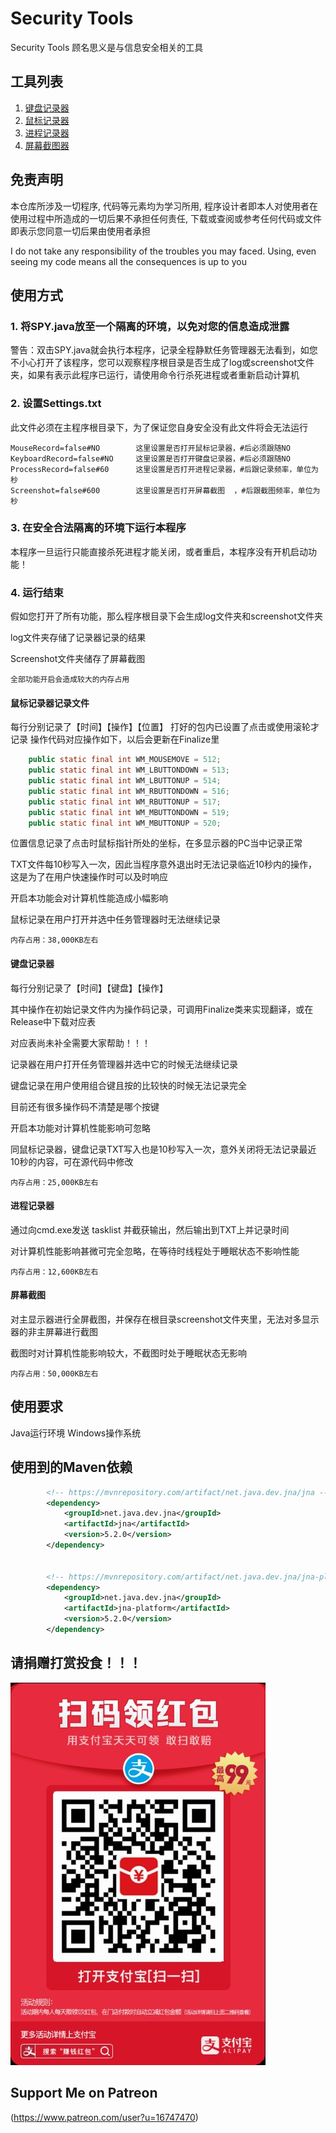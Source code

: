 # Security Tools

Security Tools 顾名思义是与信息安全相关的工具

## 工具列表
1. [键盘记录器](https://github.com/50Death/Security-Tools/blob/master/SecurityTools/src/main/java/com/lyc/security/recorder/KeyboardRecord.java)
2. [鼠标记录器](https://github.com/50Death/Security-Tools/blob/master/SecurityTools/src/main/java/com/lyc/security/recorder/MouseRecord.java)
3. [进程记录器](https://github.com/50Death/Security-Tools/blob/master/SecurityTools/src/main/java/com/lyc/security/recorder/ProcessRecord.java)
4. [屏幕截图器](https://github.com/50Death/Security-Tools/blob/master/SecurityTools/src/main/java/com/lyc/security/recorder/Screenshot.java)

## 免责声明
本仓库所涉及一切程序, 代码等元素均为学习所用, 程序设计者即本人对使用者在使用过程中所造成的一切后果不承担任何责任, 下载或查阅或参考任何代码或文件即表示您同意一切后果由使用者承担

I do not take any responsibility of the troubles you may faced. Using, even seeing my code means all the consequences is up to you

## 使用方式
### 1. 将SPY.java放至一个隔离的环境，以免对您的信息造成泄露
警告：双击SPY.java就会执行本程序，记录全程静默任务管理器无法看到，如您不小心打开了该程序，您可以观察程序根目录是否生成了log或screenshot文件夹，如果有表示此程序已运行，请使用命令行杀死进程或者重新启动计算机
### 2. 设置Settings.txt
此文件必须在主程序根目录下，为了保证您自身安全没有此文件将会无法运行
```
MouseRecord=false#NO        这里设置是否打开鼠标记录器，#后必须跟随NO
KeyboardRecord=false#NO     这里设置是否打开键盘记录器，#后必须跟随NO
ProcessRecord=false#60      这里设置是否打开进程记录器，#后跟记录频率，单位为秒
Screenshot=false#600        这里设置是否打开屏幕截图  ，#后跟截图频率，单位为秒
```
### 3. 在安全合法隔离的环境下运行本程序
本程序一旦运行只能直接杀死进程才能关闭，或者重启，本程序没有开机启动功能！

### 4. 运行结束
假如您打开了所有功能，那么程序根目录下会生成log文件夹和screenshot文件夹

log文件夹存储了记录器记录的结果

Screenshot文件夹储存了屏幕截图

``全部功能开启会造成较大的内存占用``

#### 鼠标记录器记录文件
每行分别记录了【时间】【操作】【位置】
打好的包内已设置了点击或使用滚轮才记录
操作代码对应操作如下，以后会更新在Finalize里
```java
    public static final int WM_MOUSEMOVE = 512;
    public static final int WM_LBUTTONDOWN = 513;
    public static final int WM_LBUTTONUP = 514;
    public static final int WM_RBUTTONDOWN = 516;
    public static final int WM_RBUTTONUP = 517;
    public static final int WM_MBUTTONDOWN = 519;
    public static final int WM_MBUTTONUP = 520;
```
位置信息记录了点击时鼠标指针所处的坐标，在多显示器的PC当中记录正常

TXT文件每10秒写入一次，因此当程序意外退出时无法记录临近10秒内的操作，这是为了在用户快速操作时可以及时响应

开启本功能会对计算机性能造成小幅影响

鼠标记录在用户打开并选中任务管理器时无法继续记录

`` 内存占用：38,000KB左右 ``

#### 键盘记录器
每行分别记录了【时间】【键盘】【操作】

其中操作在初始记录文件内为操作码记录，可调用Finalize类来实现翻译，或在Release中下载对应表

对应表尚未补全需要大家帮助！！！

记录器在用户打开任务管理器并选中它的时候无法继续记录

键盘记录在用户使用组合键且按的比较快的时候无法记录完全

目前还有很多操作码不清楚是哪个按键

开启本功能对计算机性能影响可忽略

同鼠标记录器，键盘记录TXT写入也是10秒写入一次，意外关闭将无法记录最近10秒的内容，可在源代码中修改

`` 内存占用：25,000KB左右 ``

#### 进程记录器
通过向cmd.exe发送 tasklist 并截获输出，然后输出到TXT上并记录时间

对计算机性能影响甚微可完全忽略，在等待时线程处于睡眠状态不影响性能

`` 内存占用：12,600KB左右 ``

#### 屏幕截图
对主显示器进行全屏截图，并保存在根目录screenshot文件夹里，无法对多显示器的非主屏幕进行截图

截图时对计算机性能影响较大，不截图时处于睡眠状态无影响

``内存占用：50,000KB左右 ``

## 使用要求
Java运行环境
Windows操作系统

## 使用到的Maven依赖
```xml
        <!-- https://mvnrepository.com/artifact/net.java.dev.jna/jna -->
        <dependency>
            <groupId>net.java.dev.jna</groupId>
            <artifactId>jna</artifactId>
            <version>5.2.0</version>
        </dependency>


        <!-- https://mvnrepository.com/artifact/net.java.dev.jna/jna-platform -->
        <dependency>
            <groupId>net.java.dev.jna</groupId>
            <artifactId>jna-platform</artifactId>
            <version>5.2.0</version>
        </dependency>
```
## 请捐赠打赏投食！！！
![图片加载失败](https://github.com/50Death/CipheredSocketChat/blob/master/Pictures/%E6%94%AF%E4%BB%98%E5%AE%9D%E7%BA%A2%E5%8C%85.jpg)

## Support Me on Patreon
(https://www.patreon.com/user?u=16747470)

